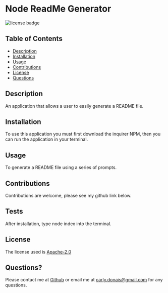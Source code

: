 #  Node ReadMe Generator 

  ![license badge](https://img.shields.io/static/v1?label=license&message=Apache-2.0&color=red) 
  
  ## Table of Contents
  * [Description](#description)
  * [Installation](#installation)
  * [Usage](#usage)
  * [Contributions](#contributions)
  * [License](#license)
  * [Questions](#questions)
  ## Description
  An application that allows a user to easily generate a README file.
  ## Installation
  To use this application you must first download the inquirer NPM, then you can run the application in your terminal.
  ## Usage
  To generate a README file using a series of prompts.
  ## Contributions
  Contributions are welcome, please see my github link below.
  ## Tests
  After installation, type node index into the terminal.
  ## License
  The license used is [Apache-2.0](https://choosealicense.com/licenses/Apache-2.0/)
  ## Questions?
  Please contact me at [Github](https://github.com/cdonais) or email me at [carly.donais@gmail.com](carly.donais@gmail.com) for any questions.   
  